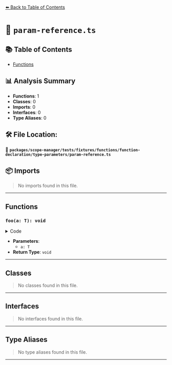 [⬅️ Back to Table of Contents](../../../../../../../index.md)

# 📄 `param-reference.ts`

## 📚 Table of Contents

- [Functions](#functions)

## 📊 Analysis Summary

- **Functions**: 1
- **Classes**: 0
- **Imports**: 0
- **Interfaces**: 0
- **Type Aliases**: 0

## 🛠️ File Location:
📂 **`packages/scope-manager/tests/fixtures/functions/function-declaration/type-parameters/param-reference.ts`**

## 📦 Imports

> No imports found in this file.


---

## Functions

### `foo(a: T): void`

<details><summary>Code</summary>

```ts
function foo<T>(a: T) {}
```
</details>

- **Parameters**:
  - `a: T`
- **Return Type**: `void`

---

## Classes

> No classes found in this file.


---

## Interfaces

> No interfaces found in this file.


---

## Type Aliases

> No type aliases found in this file.


---